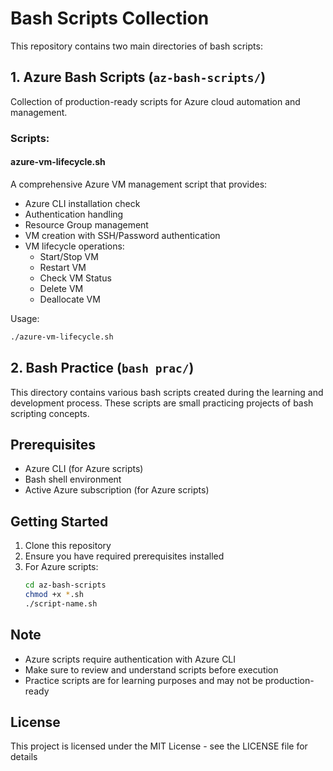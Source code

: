 # Bash Scripts Collection

This repository contains two main directories of bash scripts:

## 1. Azure Bash Scripts (`az-bash-scripts/`)

Collection of production-ready scripts for Azure cloud automation and management.

### Scripts:

#### azure-vm-lifecycle.sh
A comprehensive Azure VM management script that provides:
- Azure CLI installation check
- Authentication handling
- Resource Group management
- VM creation with SSH/Password authentication
- VM lifecycle operations:
  - Start/Stop VM
  - Restart VM
  - Check VM Status
  - Delete VM
  - Deallocate VM

Usage:
```bash
./azure-vm-lifecycle.sh
```

## 2. Bash Practice (`bash prac/`)

This directory contains various bash scripts created during the learning and development process. These scripts are small practicing projects of bash scripting concepts.

## Prerequisites

- Azure CLI (for Azure scripts)
- Bash shell environment
- Active Azure subscription (for Azure scripts)

## Getting Started

1. Clone this repository
2. Ensure you have required prerequisites installed
3. For Azure scripts:
   ```bash
   cd az-bash-scripts
   chmod +x *.sh
   ./script-name.sh
   ```

## Note

- Azure scripts require authentication with Azure CLI
- Make sure to review and understand scripts before execution
- Practice scripts are for learning purposes and may not be production-ready

## License

This project is licensed under the MIT License - see the LICENSE file for details